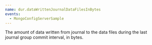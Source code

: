 ```yaml
---
name: dur.dataWrittenJournalDataFilesInBytes
events:
  - MongoConfigServerSample
---
```


The amount of data written from journal to the data files during the last journal group commit interval, in bytes.